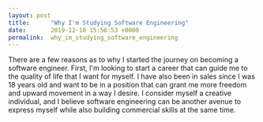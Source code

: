 ```yaml
---
layout: post
title:      "Why I'm Studying Software Engineering"
date:       2019-12-10 15:56:53 +0000
permalink:  why_im_studying_software_engineering
---
```



There are a few reasons as to why I started the journey on becoming a software engineer. First, I'm looking to start a career that can guide me to the quality of life that I want for myself. I have also been in sales since I was 18 years old and want to be in a position that can grant me more freedom and upward movement in a way I desire. I consider myself a creative individual, and I believe software engineering can be another avenue to express myself while also building commercial skills at the same time.
